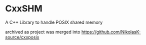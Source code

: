 # CxxSHM

A C++ Library to handle POSIX shared memory

archived as project was merged into https://github.com/NikolasK-source/cxxposix
